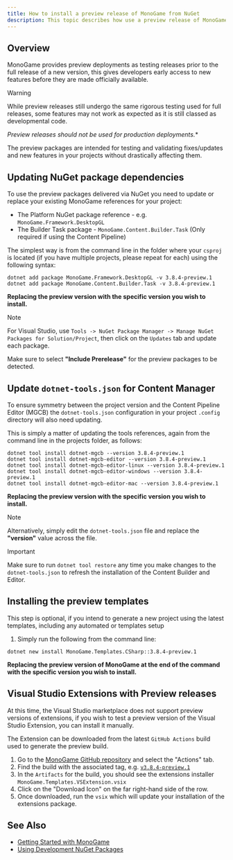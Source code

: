 ```yaml
---
title: How to install a preview release of MonoGame from NuGet
description: This topic describes how use a preview release of MonoGame in a new or existing project.
---
```


## Overview

MonoGame provides preview deployments as testing releases prior to the full release of a new version, this gives developers early access to new features before they are made officially available.

> [!WARNING]
> While preview releases still undergo the same rigorous testing used for full releases, some features may not work as expected as it is still classed as developmental code.
>
> *Preview releases should not be used for production deployments.**
>
> The preview packages are intended for testing and validating fixes/updates and new features in your projects without drastically affecting them.

## Updating NuGet package dependencies

To use the preview packages delivered via NuGet you need to update or replace your existing MonoGame references for your project:

- The Platform NuGet package reference - e.g. `MonoGame.Framework.DesktopGL`
- The Builder Task package - `MonoGame.Content.Builder.Task` (Only required if using the Content Pipeline)

The simplest way is from the command line in the folder where your `csproj` is located (if you have multiple projects, please repeat for each) using the following syntax:

```dotnetcli
dotnet add package MonoGame.Framework.DesktopGL -v 3.8.4-preview.1
dotnet add package MonoGame.Content.Builder.Task -v 3.8.4-preview.1
```

**Replacing the preview version with the specific version you wish to install.**

> [!NOTE]
> For Visual Studio, use `Tools -> NuGet Package Manager -> Manage NuGet Packages for Solution/Project`, then click on the `Updates` tab and update each package.
>
> Make sure to select **"Include Prerelease"** for the preview packages to be detected.

## Update `dotnet-tools.json` for Content Manager

To ensure symmetry between the project version and the Content Pipeline Editor (MGCB) the `dotnet-tools.json` configuration in your project `.config` directory will also need updating.

This is simply a matter of updating the tools references, again from the command line in the projects folder, as follows:

```dotnetcli
dotnet tool install dotnet-mgcb --version 3.8.4-preview.1
dotnet tool install dotnet-mgcb-editor --version 3.8.4-preview.1
dotnet tool install dotnet-mgcb-editor-linux --version 3.8.4-preview.1
dotnet tool install dotnet-mgcb-editor-windows --version 3.8.4-preview.1
dotnet tool install dotnet-mgcb-editor-mac --version 3.8.4-preview.1
```

**Replacing the preview version with the specific version you wish to install.**

> [!NOTE]
> Alternatively, simply edit the `dotnet-tools.json` file and replace the **"version"** value across the file.


> [!IMPORTANT]
> Make sure to run `dotnet tool restore` any time you make changes to the `dotnet-tools.json` to refresh the installation of the Content Builder and Editor.

## Installing the preview templates

This step is optional, if you intend to generate a new project using the latest templates, including any automated or templates setup

1. Simply run the following from the command line:

```dotnetcli
dotnet new install MonoGame.Templates.CSharp::3.8.4-preview.1
```

**Replacing the preview version of MonoGame at the end of the command with the specific version you wish to install.**

## Visual Studio Extensions with Preview releases

At this time, the Visual Studio marketplace does not support preview versions of extensions, if you wish to test a preview version of the Visual Studio Extension, you can install it manually.

The Extension can be downloaded from the latest `GitHub Actions` build used to generate the preview build.

1. Go to the [MonoGame GitHub repository](https://github.com/MonoGame/MonoGame/actions) and select the "Actions" tab.
1. Find the build with the associated tag, e.g. [`v3.8.4-preview.1`](https://github.com/MonoGame/MonoGame/actions/runs/14713318149)
1. In the `Artifacts` for the build, you should see the extensions installer `MonoGame.Templates.VSExtension.vsix`
1. Click on the "Download Icon" on the far right-hand side of the row.
1. Once downloaded, run the `vsix` which will update your installation of the extensions package.

## See Also

- [Getting Started with MonoGame](../../getting_started/index.md)
- [Using Development NuGet Packages](../../getting_started/using_development_nuget_packages.md)